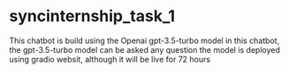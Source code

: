 # syncinternship_task_1
This chatbot is build using the Openai gpt-3.5-turbo model
in this chatbot, the gpt-3.5-turbo model can be asked any question
the model is deployed using gradio websit, although it will be live for 72 hours 
